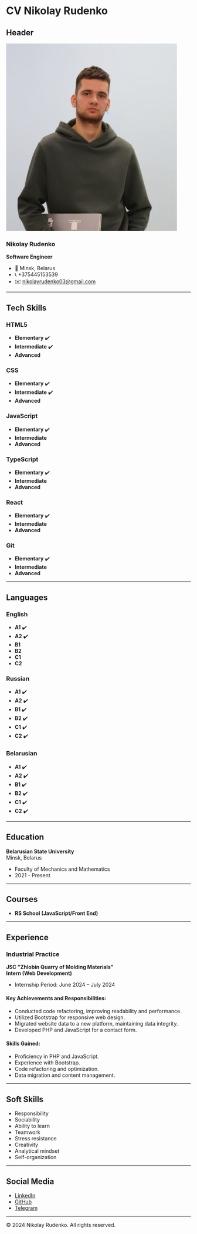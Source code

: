 # CV Nikolay Rudenko

## Header

![Nikolay Rudenko](img/MyPhoto.jpg)

### Nikolay Rudenko  
**Software Engineer**  
- 📍 Minsk, Belarus  
- 📞 +375445153539  
- ✉️ [nikolayrudenko03@gmail.com](mailto:nikolayrudenko03@gmail.com)

---

## Tech Skills

### HTML5
- **Elementary** ✔️  
- **Intermediate** ✔️  
- **Advanced**  

### CSS
- **Elementary** ✔️  
- **Intermediate** ✔️  
- **Advanced**  

### JavaScript
- **Elementary** ✔️  
- **Intermediate**  
- **Advanced**  

### TypeScript
- **Elementary** ✔️  
- **Intermediate**  
- **Advanced**  

### React
- **Elementary** ✔️  
- **Intermediate**  
- **Advanced**  

### Git
- **Elementary** ✔️  
- **Intermediate**  
- **Advanced**  

---

## Languages

### English
- **A1** ✔️  
- **A2** ✔️  
- **B1**  
- **B2**  
- **C1**  
- **C2**

### Russian
- **A1** ✔️  
- **A2** ✔️  
- **B1** ✔️  
- **B2** ✔️  
- **C1** ✔️  
- **C2** ✔️  

### Belarusian
- **A1** ✔️  
- **A2** ✔️  
- **B1** ✔️  
- **B2** ✔️  
- **C1** ✔️  
- **C2** ✔️  

---

## Education
**Belarusian State University**  
Minsk, Belarus  
- Faculty of Mechanics and Mathematics  
- 2021 - Present  

---

## Courses
- **RS School (JavaScript/Front End)**

---

## Experience

### Industrial Practice  
**JSC "Zhlobin Quarry of Molding Materials"**  
**Intern (Web Development)**  
- Internship Period: June 2024 – July 2024  

#### Key Achievements and Responsibilities:  
- Conducted code refactoring, improving readability and performance.  
- Utilized Bootstrap for responsive web design.  
- Migrated website data to a new platform, maintaining data integrity.  
- Developed PHP and JavaScript for a contact form.

#### Skills Gained:  
- Proficiency in PHP and JavaScript.  
- Experience with Bootstrap.  
- Code refactoring and optimization.  
- Data migration and content management.

---

## Soft Skills
- Responsibility  
- Sociability  
- Ability to learn  
- Teamwork  
- Stress resistance  
- Creativity  
- Analytical mindset  
- Self-organization  

---

## Social Media
- [LinkedIn](https://www.linkedin.com/in/nikolay-rudenko-a99677238/)  
- [GitHub](https://github.com/Plohish03)  
- [Telegram](https://t.me/k_rudenko_o)

---

&copy; 2024 Nikolay Rudenko. All rights reserved.

